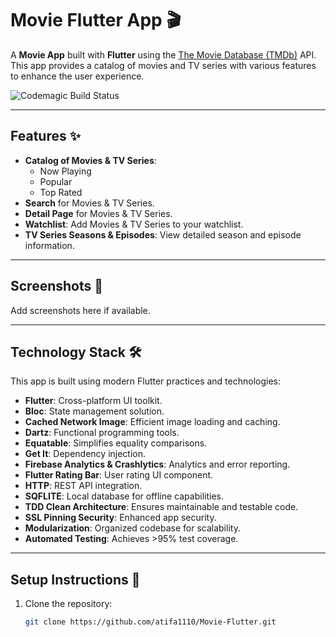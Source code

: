 # Movie Flutter App 🎬

A **Movie App** built with **Flutter** using the [The Movie Database (TMDb)](https://www.themoviedb.org/) API. This app provides a catalog of movies and TV series with various features to enhance the user experience.

![Codemagic Build Status](https://api.codemagic.io/apps/67456ccfed8fdcda56f83696/67456ccfed8fdcda56f83695/status_badge.svg)

---

## Features ✨
- **Catalog of Movies & TV Series**:
  - Now Playing
  - Popular
  - Top Rated
- **Search** for Movies & TV Series.
- **Detail Page** for Movies & TV Series.
- **Watchlist**: Add Movies & TV Series to your watchlist.
- **TV Series Seasons & Episodes**: View detailed season and episode information.

---

## Screenshots 📱
Add screenshots here if available.

---

## Technology Stack 🛠️
This app is built using modern Flutter practices and technologies:
- **Flutter**: Cross-platform UI toolkit.
- **Bloc**: State management solution.
- **Cached Network Image**: Efficient image loading and caching.
- **Dartz**: Functional programming tools.
- **Equatable**: Simplifies equality comparisons.
- **Get It**: Dependency injection.
- **Firebase Analytics & Crashlytics**: Analytics and error reporting.
- **Flutter Rating Bar**: User rating UI component.
- **HTTP**: REST API integration.
- **SQFLITE**: Local database for offline capabilities.
- **TDD Clean Architecture**: Ensures maintainable and testable code.
- **SSL Pinning Security**: Enhanced app security.
- **Modularization**: Organized codebase for scalability.
- **Automated Testing**: Achieves >95% test coverage.

---

## Setup Instructions 🚀
1. Clone the repository:
   ```bash
   git clone https://github.com/atifa1110/Movie-Flutter.git
